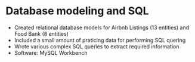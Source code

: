 # Database modeling and SQL
-	Created relational database models for Airbnb Listings (13 entities) and Food Bank (8 entities)
- Included a small amount of praticing data for performing SQL quering
- Wrote various complex SQL queries to extract required information
- Software: MySQL Workbench
